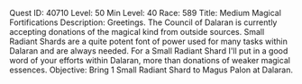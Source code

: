 Quest ID: 40710
Level: 50
Min Level: 40
Race: 589
Title: Medium Magical Fortifications
Description: Greetings. The Council of Dalaran is currently accepting donations of the magical kind from outside sources. Small Radiant Shards are a quite potent font of power used for many tasks within Dalaran and are always needed. For a Small Radiant Shard I'll put in a good word of your efforts within Dalaran, more than donations of weaker magical essences.
Objective: Bring 1 Small Radiant Shard to Magus Palon at Dalaran.
